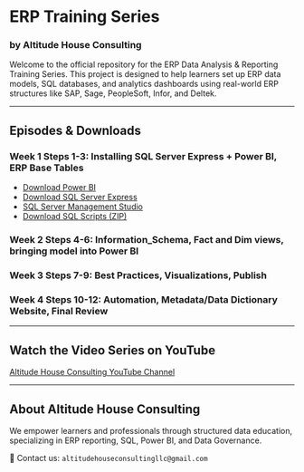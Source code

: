 # ERP Training Series  
### by Altitude House Consulting

Welcome to the official repository for the ERP Data Analysis & Reporting Training Series. This project is designed to help learners set up ERP data models, SQL databases, and analytics dashboards using real-world ERP structures like SAP, Sage, PeopleSoft, Infor, and Deltek.


---

## Episodes & Downloads

### Week 1 Steps 1-3: Installing SQL Server Express + Power BI, ERP Base Tables
- [Download Power BI](./Week1/SQL_Scripts.zip)
- [Download SQL Server Express](./Week1/SQL_Scripts.zip)
- [SQL Server Management Studio](./Week1/SQL_Scripts.zip)
- [Download SQL Scripts (ZIP)](./Week1/SQL_Scripts.zip)

### Week 2 Steps 4-6: Information_Schema, Fact and Dim views, bringing model into Power BI  
### Week 3 Steps 7-9: Best Practices, Visualizations, Publish 
### Week 4 Steps 10-12: Automation, Metadata/Data Dictionary Website, Final Review 


---

## Watch the Video Series on YouTube
[Altitude House Consulting YouTube Channel](https://www.youtube.com/@altitudehouseconsulting)

---

## About Altitude House Consulting
We empower learners and professionals through structured data education, specializing in ERP reporting, SQL, Power BI, and Data Governance.

📧 Contact us: `altitudehouseconsultingllc@gmail.com`

